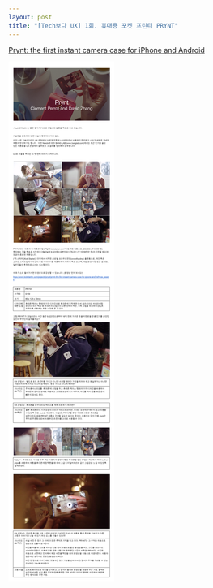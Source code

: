 ```yaml
---
layout: post
title: "[Tech보다 UX] 1회. 휴대용 포켓 프린터 PRYNT"
---
```


[Prynt: the first instant camera case for iPhone and Android](https://www.kickstarter.com/projects/prynt/prynt-the-first-instant-camera-case-for-iphone-and?ref=nav_search)

<img class="alignnone size-full wp-image-58" src="https://raw.githubusercontent.com/midaeng/articles/gh-pages/images/blog/techux_prynt.png"/>  

